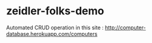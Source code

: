 # zeidler-folks-demo
Automated CRUD operation in this site : http://computer-database.herokuapp.com/computers
